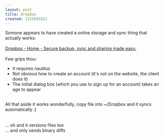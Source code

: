 ```yaml
--- 
layout: post
title: Dropbox
created: 1221693321
---
```

Somone appears to have created a online storage and sync thing that actually works:<br /><br />[Dropbox - Home - Secure backup, sync and sharing made easy.](http://www.getdropbox.com/)<br /><br />Few grips thou:<br /><ul><li>It requires nautilus<br /></li><li>Not obvious how to create an account (it's not on the website, the client does it)<br /></li><li>The initial dialog box (which you use to sign up for an account) takes an age to appear</li></ul><br />All that aside it works wonderfully, copy file into ~/Dropbox and it syncs automatically :)<br /><br /><br />... oh and it versions files too<br />... and only sends binary diffs<br /><br />

